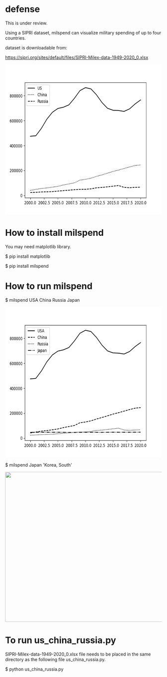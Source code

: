 # defense
This is under review.

Using a SIPRI dataset, milspend can visualize military spending of up to four countries.

dataset is downloadable from:

https://sipri.org/sites/default/files/SIPRI-Milex-data-1949-2020_0.xlsx

<img src='https://github.com/ytakefuji/defense/blob/main/result.png' width=640 height=480>

# How to install milspend
You may need matplotlib library.

$ pip install matplotlib

$ pip install milspend

# How to run milspend

$ milspend USA China Russia Japan

<img src='https://github.com/ytakefuji/defense/raw/main/uscnrujp.png' height=480 width=640>

$ milspend Japan 'Korea, South'

<img src='https://github.com/ytakefuji/defense/raw/main/jpkr.png' height=480 width=640>


# To run us_china_russia.py
SIPRI-Milex-data-1949-2020_0.xlsx file needs to be placed in the same directory as the following file us_china_russia.py.

$ python us_china_russia.py
